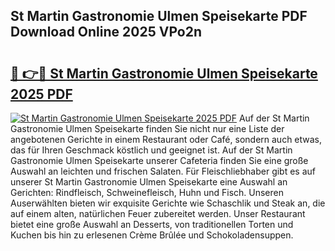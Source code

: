## St Martin Gastronomie Ulmen Speisekarte PDF Download Online 2025 VPo2n

# <h2><a href="http://gc70zpp.nevu.top/?p=St+Martin+Gastronomie+Ulmen+Speisekarte">🔗 👉🔴 St Martin Gastronomie Ulmen Speisekarte 2025 PDF</a></h2>

[![St Martin Gastronomie Ulmen Speisekarte 2025 PDF](https://i.imgur.com/dBaPXMq.png)](http://gc70zpp.nevu.top/?p=St+Martin+Gastronomie+Ulmen+Speisekarte)
Auf der St Martin Gastronomie Ulmen Speisekarte finden Sie nicht nur eine Liste der angebotenen Gerichte in einem Restaurant oder Café, sondern auch etwas, das für Ihren Geschmack köstlich und geeignet ist. Auf der St Martin Gastronomie Ulmen Speisekarte unserer Cafeteria finden Sie eine große Auswahl an leichten und frischen Salaten. Für Fleischliebhaber gibt es auf unserer St Martin Gastronomie Ulmen Speisekarte eine Auswahl an Gerichten: Rindfleisch, Schweinefleisch, Huhn und Fisch. Unseren Auserwählten bieten wir exquisite Gerichte wie Schaschlik und Steak an, die auf einem alten, natürlichen Feuer zubereitet werden. Unser Restaurant bietet eine große Auswahl an Desserts, von traditionellen Torten und Kuchen bis hin zu erlesenen Crème Brûlée und Schokoladensuppen.
